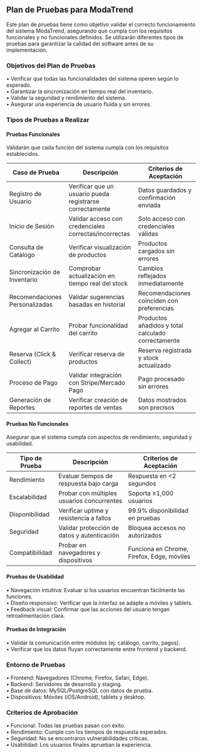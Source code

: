 ## Plan de Pruebas para ModaTrend

Este plan de pruebas tiene como objetivo validar el correcto funcionamiento del sistema ModaTrend, asegurando que cumpla con los requisitos funcionales y no funcionales definidos. Se utilizarán diferentes tipos de pruebas para garantizar la calidad del software antes de su implementación.

### Objetivos del Plan de Pruebas

• Verificar que todas las funcionalidades del sistema operen según lo esperado.  
• Garantizar la sincronización en tiempo real del inventario.  
• Validar la seguridad y rendimiento del sistema.  
• Asegurar una experiencia de usuario fluida y sin errores.  

### Tipos de Pruebas a Realizar

#### Pruebas Funcionales

Validarán que cada función del sistema cumpla con los requisitos establecidos.

| Caso de Prueba                | Descripción                                                                 | Criterios de Aceptación                              |
|-------------------------------|-----------------------------------------------------------------------------|------------------------------------------------------|
| Registro de Usuario           | Verificar que un usuario pueda registrarse correctamente                    | Datos guardados y confirmación enviada               |
| Inicio de Sesión              | Validar acceso con credenciales correctas/incorrectas                       | Solo acceso con credenciales válidas                 |
| Consulta de Catálogo          | Verificar visualización de productos                                       | Productos cargados sin errores                       |
| Sincronización de Inventario  | Comprobar actualización en tiempo real del stock                           | Cambios reflejados inmediatamente                   |
| Recomendaciones Personalizadas| Validar sugerencias basadas en historial                                    | Recomendaciones coinciden con preferencias          |
| Agregar al Carrito            | Probar funcionalidad del carrito                                           | Productos añadidos y total calculado correctamente  |
| Reserva (Click & Collect)     | Verificar reserva de productos                                             | Reserva registrada y stock actualizado              |
| Proceso de Pago               | Validar integración con Stripe/Mercado Pago                                | Pago procesado sin errores                          |
| Generación de Reportes        | Verificar creación de reportes de ventas                                   | Datos mostrados son precisos                        |

#### Pruebas No Funcionales

Asegurar que el sistema cumpla con aspectos de rendimiento, seguridad y usabilidad.

| Tipo de Prueba       | Descripción                                      | Criterios de Aceptación                     |
|----------------------|--------------------------------------------------|---------------------------------------------|
| Rendimiento          | Evaluar tiempos de respuesta bajo carga          | Respuesta en <2 segundos                    |
| Escalabilidad        | Probar con múltiples usuarios concurrentes       | Soporta ≥1,000 usuarios                     |
| Disponibilidad       | Verificar uptime y resistencia a fallos          | 99.9% disponibilidad en pruebas             |
| Seguridad            | Validar protección de datos y autenticación      | Bloquea accesos no autorizados              |
| Compatibilidad       | Probar en navegadores y dispositivos             | Funciona en Chrome, Firefox, Edge, móviles  |


#### Pruebas de Usabilidad

• Navegación intuitiva: Evaluar si los usuarios encuentran fácilmente las funciones.  
• Diseño responsivo: Verificar que la interfaz se adapte a móviles y tablets.  
• Feedback visual: Confirmar que las acciones del usuario tengan retroalimentación clara.  

#### Pruebas de Integración

• Validar la comunicación entre módulos (ej: catálogo, carrito, pagos).  
• Verificar que los datos fluyan correctamente entre frontend y backend.  

### Entorno de Pruebas

• Frontend: Navegadores (Chrome, Firefox, Safari, Edge).  
• Backend: Servidores de desarrollo y staging.  
• Base de datos: MySQL/PostgreSQL con datos de prueba.  
• Dispositivos: Móviles (iOS/Android), tablets y desktop.  


### Criterios de Aprobación

• Funcional: Todas las pruebas pasan con éxito.  
• Rendimiento: Cumple con los tiempos de respuesta esperados.  
• Seguridad: No se encontraron vulnerabilidades críticas.  
• Usabilidad: Los usuarios finales aprueban la experiencia.  
  
